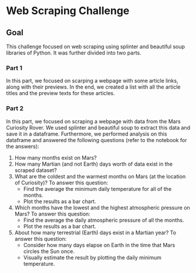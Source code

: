 # Web Scraping Challenge

## Goal

This challenge focused on web scraping using splinter and beautiful soup libraries of Python. It was further divided into two parts.

### Part 1

In this part, we focused on scarping a webpage with some article links, along with their previews. In the end, we created a list with all the article titles and the preview texts for these articles.

### Part 2

In this part, we focused on scraping a webpage with data from the Mars Curiosity Rover. We used splinter and beautiful soup to extract this data and save it in a dataframe.
Furthermore, we performed analysis on this dataframe and answered the following questions (refer to the notebook for the answers):
1. How many months exist on Mars?
2. How many Martian (and not Earth) days worth of data exist in the scraped dataset?
3. What are the coldest and the warmest months on Mars (at the location of Curiosity)? To answer this question:
    * Find the average the minimum daily temperature for all of the months.
    * Plot the results as a bar chart.
4. Which months have the lowest and the highest atmospheric pressure on Mars? To answer this question:
    * Find the average the daily atmospheric pressure of all the months.
    * Plot the results as a bar chart.
5. About how many terrestrial (Earth) days exist in a Martian year? To answer this question:
    * Consider how many days elapse on Earth in the time that Mars circles the Sun once.
    * Visually estimate the result by plotting the daily minimum temperature.
